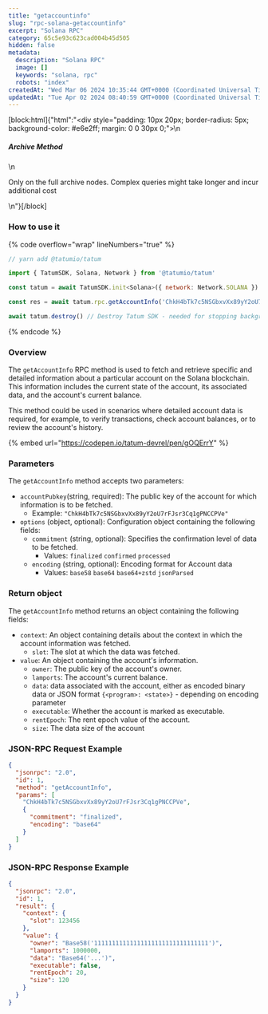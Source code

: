 ```yaml
---
title: "getaccountinfo"
slug: "rpc-solana-getaccountinfo"
excerpt: "Solana RPC"
category: 65c5e93c623cad004b45d505
hidden: false
metadata: 
  description: "Solana RPC"
  image: []
  keywords: "solana, rpc"
  robots: "index"
createdAt: "Wed Mar 06 2024 10:35:44 GMT+0000 (Coordinated Universal Time)"
updatedAt: "Tue Apr 02 2024 08:40:59 GMT+0000 (Coordinated Universal Time)"
---
```

[block:html]{"html":"<div style=\"padding: 10px 20px; border-radius: 5px; background-color: #e6e2ff; margin: 0 0 30px 0;\">\n  <h5>Archive Method</h5>\n  <p>Only on the full archive nodes. Complex queries might take longer and incur additional cost</p>\n</div>"}[/block]


### How to use it

{% code overflow="wrap" lineNumbers="true" %}
```javascript
// yarn add @tatumio/tatum

import { TatumSDK, Solana, Network } from '@tatumio/tatum'

const tatum = await TatumSDK.init<Solana>({ network: Network.SOLANA })

const res = await tatum.rpc.getAccountInfo('ChkH4bTk7c5NSGbxvXx89yY2oU7rFJsr3Cq1gPNCCPVe')

await tatum.destroy() // Destroy Tatum SDK - needed for stopping background jobs
```
{% endcode %}

### Overview

The `getAccountInfo` RPC method is used to fetch and retrieve specific and detailed information about a particular account on the Solana blockchain. This information includes the current state of the account, its associated data, and the account's current balance.

This method could be used in scenarios where detailed account data is required, for example, to verify transactions, check account balances, or to review the account's history.

{% embed url="https://codepen.io/tatum-devrel/pen/gOQErrY" %}

### Parameters

The `getAccountInfo` method accepts two parameters:

* `accountPubkey`(string, required): The public key of the account for which information is to be fetched.
  * Example: `"ChkH4bTk7c5NSGbxvXx89yY2oU7rFJsr3Cq1gPNCCPVe"`
* `options` (object, optional): Configuration object containing the following fields:
  * `commitment` (string, optional): Specifies the confirmation level of data to be fetched.
    * Values: `finalized` `confirmed` `processed`
  * `encoding` (string, optional): Encoding format for Account data
    * Values: `base58` `base64` `base64+zstd` `jsonParsed`

### Return object

The `getAccountInfo` method returns an object containing the following fields:

* `context`: An object containing details about the context in which the account information was fetched.
  * `slot`: The slot at which the data was fetched.
* `value`: An object containing the account's information.
  * `owner`: The public key of the account's owner.
  * `lamports`: The account's current balance.
  * `data`: data associated with the account, either as encoded binary data or JSON format `{<program>: <state>}` - depending on encoding parameter
  * `executable`: Whether the account is marked as executable.
  * `rentEpoch`: The rent epoch value of the account.
  * `size`: The data size of the account

### JSON-RPC Request Example

```json
{
  "jsonrpc": "2.0",
  "id": 1,
  "method": "getAccountInfo",
  "params": [
    "ChkH4bTk7c5NSGbxvXx89yY2oU7rFJsr3Cq1gPNCCPVe",
    {
      "commitment": "finalized",
      "encoding": "base64"
    }
  ]
}
```

### JSON-RPC Response Example

```json
{
  "jsonrpc": "2.0",
  "id": 1,
  "result": {
    "context": {
      "slot": 123456
    },
    "value": {
      "owner": "Base58('11111111111111111111111111111111')",
      "lamports": 1000000,
      "data": "Base64('...')",
      "executable": false,
      "rentEpoch": 20,
      "size": 120
    }
  }
}
```
